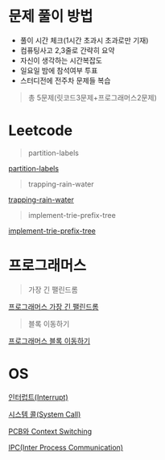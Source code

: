 # 문제 풀이 방법

- 풀이 시간 체크(1시간 초과시 초과로만 기재)
- 컴퓨팅사고 2,3줄로 간략히 요약
- 자신이 생각하는 시간복잡도
- 일요일 밤에 참석여부 투표 
- 스터디전에 전주차 문제들 복습

> 총 5문제(릿코드3문제+프로그래머스2문제) 

# Leetcode

> partition-labels

[partition-labels](https://leetcode.com/problems/partition-labels/)

> trapping-rain-water

[trapping-rain-water](https://leetcode.com/problems/trapping-rain-water/)

> implement-trie-prefix-tree

[implement-trie-prefix-tree](https://leetcode.com/problems/implement-trie-prefix-tree/)

# 프로그래머스

> 가장 긴 팰린드롬

[프로그래머스 가장 긴 팰린드롬
](https://programmers.co.kr/learn/courses/30/lessons/12904)

> 블록 이동하기

[프로그래머스 블록 이동하기](https://programmers.co.kr/learn/courses/30/lessons/60063)

# OS

[인터럽트(Interrupt)](https://github.com/gyoogle/tech-interview-for-developer/blob/master/Computer%20Science/Operating%20System/Interrupt.md)

[시스템 콜(System Call)](https://github.com/gyoogle/tech-interview-for-developer/blob/master/Computer%20Science/Operating%20System/%5BOS%5D%20System%20Call%20(Fork%20Wait%20Exec).md)

[PCB와 Context Switching](https://github.com/gyoogle/tech-interview-for-developer/blob/master/Computer%20Science/Operating%20System/PCB%20%26%20Context%20Switcing.md)

[IPC(Inter Process Communication)](https://github.com/gyoogle/tech-interview-for-developer/blob/master/Computer%20Science/Operating%20System/IPC(Inter%20Process%20Communication).md)
